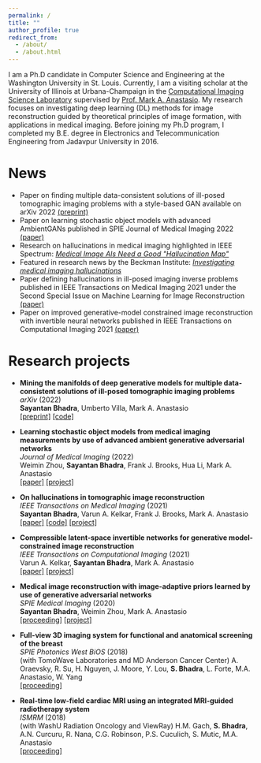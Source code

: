 ```yaml
---
permalink: /
title: ""
author_profile: true
redirect_from: 
  - /about/
  - /about.html
---
```


I am a Ph.D candidate in Computer Science and Engineering at the Washington University in St. Louis. Currently, I am a visiting scholar at the University of Illinois at Urbana-Champaign in the [Computational Imaging Science Laboratory](https://anastasio.bioengineering.illinois.edu/) supervised by [Prof. Mark A. Anastasio](https://bioengineering.illinois.edu/people/maa). My research focuses on investigating deep learning (DL) methods for image reconstruction guided by theoretical principles of image formation, with applications in medical imaging. Before joining my Ph.D program, I completed my B.E. degree in Electronics and Telecommunication Engineering from Jadavpur University in 2016. 

News
======
* Paper on finding multiple data-consistent solutions of ill-posed tomographic imaging problems with a style-based GAN available on arXiv 2022 [(preprint)](http://arxiv.org/abs/2202.05311)
* Paper on learning stochastic object models with advanced AmbientGANs published in SPIE Journal of Medical Imaging 2022 [(paper)](http://dx.doi.org/10.1117/1.JMI.9.1.015503)
* Research on hallucinations in medical imaging highlighted in IEEE Spectrum: [*Medical Image AIs Need a Good "Hallucination Map"*](https://spectrum.ieee.org/ai-medical-imaging-false-structures)
* Featured in research news by the Beckman Institute: [*Investigating medical imaging hallucinations*](https://beckman.illinois.edu/about/news/article/2022/01/07/investigating-medical-imaging-hallucinations)
* Paper defining hallucinations in ill-posed imaging inverse problems published in IEEE Transactions on Medical Imaging 2021 under the Second Special Issue on Machine Learning for Image Reconstruction [(paper)](https://ieeexplore.ieee.org/document/9424044)
* Paper on improved generative-model constrained image reconstruction with invertible neural networks published in IEEE Transactions on Computational Imaging 2021 [(paper)](https://ieeexplore.ieee.org/document/9318016)

Research projects
======
- **Mining the manifolds of deep generative models for multiple data-consistent solutions of ill-posed tomographic imaging problems**<br/>
    *arXiv* (2022)<br/>
    **Sayantan Bhadra**, Umberto Villa, Mark A. Anastasio<br/>
    [[preprint]](https://arxiv.org/pdf/2202.05311.pdf) [[code]](https://github.com/comp-imaging-sci/hallucinations-tomo-recon)

- **Learning stochastic object models from medical imaging measurements by use of advanced ambient generative adversarial networks**<br/>
    *Journal of Medical Imaging* (2022)<br/>
    Weimin Zhou, **Sayantan Bhadra**, Frank J. Brooks, Hua Li, Mark A. Anastasio<br/>
    [[paper]](http://dx.doi.org/10.1117/1.JMI.9.1.015503) [[project]](https://anastasio.bioengineering.illinois.edu/research/machine-learning-based-numerical-observers/assessment-of-imaging-systems-image-reconstruction/)

- **On hallucinations in tomographic image reconstruction**<br/>
    *IEEE Transactions on Medical Imaging* (2021)<br/>
    **Sayantan Bhadra**, Varun A. Kelkar, Frank J. Brooks, Mark A. Anastasio<br/>
    [[paper]](https://ieeexplore.ieee.org/stamp/stamp.jsp?tp=&arnumber=9424044) [[code]](https://github.com/comp-imaging-sci/hallucinations-tomo-recon) [[project]](https://anastasio.bioengineering.illinois.edu/research/comp-imag-learn/hallucinations-recon/)

- **Compressible latent-space invertible networks for generative model-constrained image reconstruction**<br/>
    *IEEE Transactions on Computational Imaging* (2021)<br/>
    Varun A. Kelkar, **Sayantan Bhadra**, Mark A. Anastasio<br/>
    [[paper]](https://arxiv.org/pdf/2007.02462.pdf) [[project]](https://anastasio.bioengineering.illinois.edu/research/comp-imag-learn/csgm/)

- **Medical image reconstruction with image-adaptive priors learned by use of generative adversarial networks**<br/>
    *SPIE Medical Imaging* (2020)<br/>
    **Sayantan Bhadra**, Weimin Zhou, Mark A. Anastasio<br/>
    [[proceeding]](https://arxiv.org/pdf/2001.10830.pdf) [[project]](https://anastasio.bioengineering.illinois.edu/research/comp-imag-learn/csgm/)

- **Full-view 3D imaging system for functional and anatomical screening of the breast**<br/>
    *SPIE Photonics West BiOS* (2018)<br/>
    (with TomoWave Laboratories and MD Anderson Cancer Center)
    A. Oraevsky, R. Su, H. Nguyen, J. Moore, Y. Lou, **S. Bhadra**, L. Forte, M.A. Anastasio, W. Yang<br/>
    [[proceeding]](https://www.researchgate.net/profile/Yang-Lou-3/publication/324465214_Full-view_3D_imaging_system_for_functional_and_anatomical_screening_of_the_breast/links/5b6dd0cb299bf14c6d98c1b8/Full-view-3D-imaging-system-for-functional-and-anatomical-screening-of-the-breast.pdf)

- **Real-time low-field cardiac MRI using an integrated MRI-guided radiotherapy system**<br/>
    *ISMRM* (2018)<br/>
    (with WashU Radiation Oncology and ViewRay)
    H.M. Gach, **S. Bhadra**, A.N. Curcuru, R. Nana, C.G. Robinson, P.S. Cuculich, S. Mutic, M.A. Anastasio<br/>
    [[proceeding]](https://index.mirasmart.com/ISMRM2018/PDFfiles/2999.html)







